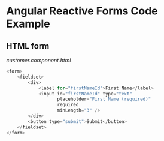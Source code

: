 # Angular Reactive Forms Code Example

## HTML form

_customer.component.html_

```js
<form>
    <fieldset>
        <div>
            <label for="firstNameId">First Name</label>
            <input id="firstNameId" type="text"
                   placeholder="First Name (required)"
                   required
                   minLength="3" />
        </div>
        <button type="submit">Submit</button>
    </fieldset>
</form>
```



